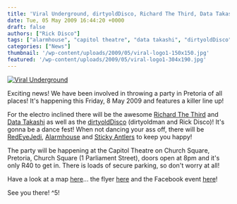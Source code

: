 ```yaml
---
title: 'Viral Underground, dirtyoldDisco, Richard The Third, Data Takashi all in Pretoria!'
date: Tue, 05 May 2009 16:44:20 +0000
draft: false
authors: ["Rick Disco"]
tags: ["alarmhouse", "capitol theatre", "data takashi", "dirtyoldDisco", "dirtyoldman", "electro", "pretoria", "red eye jedi", "richard the third", "rick disco", "sticky antlers", "viral underground"]
categories: ["News"]
thumbnail: '/wp-content/uploads/2009/05/viral-logo1-150x150.jpg'
featured: '/wp-content/uploads/2009/05/viral-logo1-304x190.jpg'
---
```


[![Viral Underground](/wp-content/uploads/2009/05/viral-logo.jpg "Viral Underground")](/wp-content/uploads/2009/05/viral-logo.jpg)

Exciting news! We have been involved in throwing a party in Pretoria of all places! It's happening this Friday, 8 May 2009 and features a killer line up!

For the electro inclined there will be the awesome [Richard The Third](/artists/richard-the-third "Richard The Third") and [Data Takashi](http://www.facebook.com/pages/Data-Takashi/7150180993 "Data Takashi") as well as the [dirtyoldDisco](/2008/09/08/monday-mix-and-mash-up-madness/ "dirtyoldDisco") (dirtyoldman and Rick Disco)! It's gonna be a dance fest! When not dancing your ass off, there will be [RedEyeJedi](http://www.facebook.com/group.php?sid=3d434b67125d8b5640e239f33ee39316&gid=36560449450 "RedEyeJedi"), [Alarmhouse](http://www.facebook.com/pages/alarmhouse/6405974699?sid=6f8a18911ef7aa746747c08bf64970ab "Alarmhouse") and [Sticky Antlers](http://www.facebook.com/pages/Sticky-Antlers/8013678313?sid=f6e68e499478a357328aaaf08f0df5d7 "Sticky Antlers") to keep you happy!

The party will be happening at the Capitol Theatre on Church Square, Pretoria, Church Square (1 Parliament Street), doors open at 8pm and it's only R40 to get in. There is loads of secure parking, so don't worry at all!

Have a look at a map [here](/wp-content/uploads/2009/05/viral-map-landscape.jpg "Map")... the flyer [here](/wp-content/uploads/2009/05/viral-flier.jpg "Flyer") and the Facebook event [here](http://www.facebook.com/event.php?eid=70783876438 "Facebook Event")!

See you there! ^5!